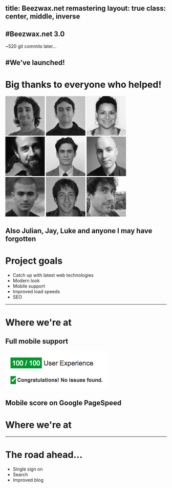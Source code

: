 title: Beezwax.net remastering
layout: true
class: center, middle, inverse
---
#Beezwax.net 3.0
---
~520 git commits later...

#We've launched!
---
# Big thanks to everyone who helped!

![Milhouse](people/milhouse.jpg)
![Marquete](people/marquete.jpg)
![Mary](people/mary.jpg)
<br>
![Seano](people/seano.jpg)
![Ryan](people/ryan.jpg)
![Kevin](people/kevin.jpg)
<br>
![Shivam](people/shivam.jpg)
![Pablo](people/pablo.jpg)
![Pedro](people/pedro.jpg)

Also Julian, Jay, Luke and anyone I may have forgotten
---
# Project goals

* Catch up with latest web technologies
* Modern look
* Mobile support
* Improved load speeds
* SEO
---
# Where we're at

## Full mobile support

![Pagespeed Mobile](pagespeed.png)

Mobile score on Google PageSpeed
---
# Where we're at

---
# The road ahead...

* Single sign on
* Search
* Improved blog
